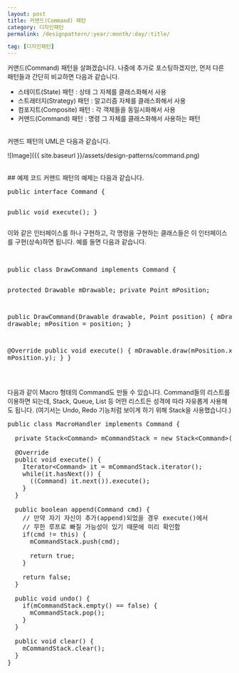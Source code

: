 ```yaml
---
layout: post
title: 커맨드(Command) 패턴
category: 디자인패턴
permalink: /designpattern/:year/:month/:day/:title/

tag: [디자인패턴]
---
```


커맨드(Command) 패턴을 살펴겠습니다. 나중에 추가로 포스팅하겠지만,
먼저 다른 패턴들과 간단히 비교하면 다음과 같습니다.

* 스테이트(State) 패턴 : 상태 그 자체를 클래스화해서 사용
* 스트래터지(Strategy) 패턴 : 알고리즘 자체를 클래스화해서 사용
* 컴포지트(Composite) 패턴 : 각 객체들을 동일시화해서 사용
* 커맨드(Command) 패턴 : 명령 그 자체를 클래스화해서 사용하는 패턴

<br>
커맨드 패턴의 UML은 다음과 같습니다.

![Image]({{ site.baseurl }}/assets/design-patterns/command.png)

<br>
## 예제 코드
커맨드 패턴의 예제는 다음과 같습니다.
<pre class="prettyprint">public interface Command {

  public void execute();
}</pre>
이와 같은 인터페이스를 하나 구현하고, 각 명령을 구현하는 클래스들은
이 인터페이스를 구현(상속)하면 됩니다. 예를 들면 다음과 같습니다.

<br>
<pre class="prettyprint">public class DrawCommand implements Command {

  protected Drawable mDrawable;
  private Point mPosition;

  public DrawCommand(Drawable drawable, Point position) {
    mDrawable = drawable;
    mPosition = position;
  }

  @Override
  public void execute() {
    mDrawable.draw(mPosition.x, mPosition.y);
  }
}</pre>
<br>

다음과 같이 Macro 형태의 Command도 만들 수 있습니다. Command들의 리스트를 이용하면 되는데,
Stack, Queue, List 등 어떤 리스트든 성격에 따라 자유롭게 사용해도 됩니다.
(여기서는 Undo, Redo 기능처럼 보이게 하기 위해 Stack을 사용했습니다.)
<pre class="prettyprint">public class MacroHandler implements Command {

  private Stack&lt;Command&gt; mCommandStack = new Stack&lt;Command&gt;();

  @Override
  public void execute() {
    Iterator&lt;Command&gt; it = mCommandStack.iterator();
    while(it.hasNext()) {
      ((Command) it.next()).execute();
    }
  }

  public boolean append(Command cmd) {
    // 만약 자기 자신이 추가(append)되었을 경우 execute()에서
    // 무한 루프로 빠질 가능성이 있기 때문에 미리 확인함
    if(cmd != this) {
      mCommandStack.push(cmd);

      return true;
    }

    return false;
  }

  public void undo() {
    if(mCommandStack.empty() == false) {
      mCommandStack.pop();
    }
  }

  public void clear() {
    mCommandStack.clear();
  }
}</pre>
